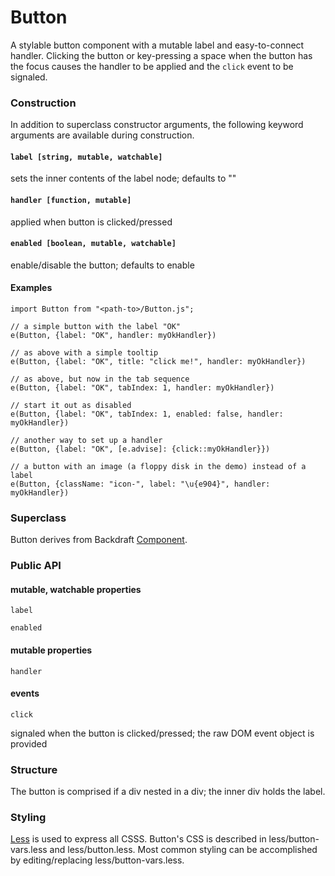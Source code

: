 # Button

A stylable button component with a mutable label and easy-to-connect handler. Clicking the button or key-pressing a space when the button has the focus causes the handler to be applied and the ```click``` event to be signaled.

### Construction
In addition to superclass constructor arguments, the following keyword arguments are available during construction.

#### ```label [string, mutable, watchable]```
sets the inner contents of the label node; defaults to ""

#### ```handler [function, mutable]```
applied when button is clicked/pressed

#### ```enabled [boolean, mutable, watchable]```
 enable/disable the button; defaults to enable

#### Examples
```
import Button from "<path-to>/Button.js";

// a simple button with the label "OK"
e(Button, {label: "OK", handler: myOkHandler})

// as above with a simple tooltip
e(Button, {label: "OK", title: "click me!", handler: myOkHandler})

// as above, but now in the tab sequence
e(Button, {label: "OK", tabIndex: 1, handler: myOkHandler})

// start it out as disabled
e(Button, {label: "OK", tabIndex: 1, enabled: false, handler: myOkHandler})

// another way to set up a handler
e(Button, {label: "OK", [e.advise]: {click::myOkHandler}})

// a button with an image (a floppy disk in the demo) instead of a label
e(Button, {className: "icon-", label: "\u{e904}", handler: myOkHandler})
```

### Superclass

Button derives from Backdraft [Component](http://backdraftjs.org/ref/component.html).

### Public API

#### mutable, watchable properties
 ```label```
 
 ```enabled```

#### mutable properties
 ```handler```
 
#### events
```click```

signaled when the button is clicked/pressed; the raw DOM event object is provided

### Structure

The button is comprised if a div nested in a div; the inner div holds the label.

### Styling

[Less](http://lesscss.org/) is used to express all CSSS. Button's CSS is described in less/button-vars.less and less/button.less. Most common styling can be accomplished by editing/replacing less/button-vars.less.


